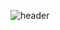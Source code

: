 ![header](https://capsule-render.vercel.app/api?type=wave&color=f1cddb&height=270&section=header&text=Sohyun%20Park&fontSize=70&animation=twinkling&fontAlignY=30&fontColor=535355)
